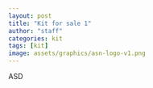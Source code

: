 ```yaml
---
layout: post
title: "Kit for sale 1"
author: "staff"
categories: kit
tags: [kit]
image: assets/graphics/asn-logo-v1.png
---
```


ASD